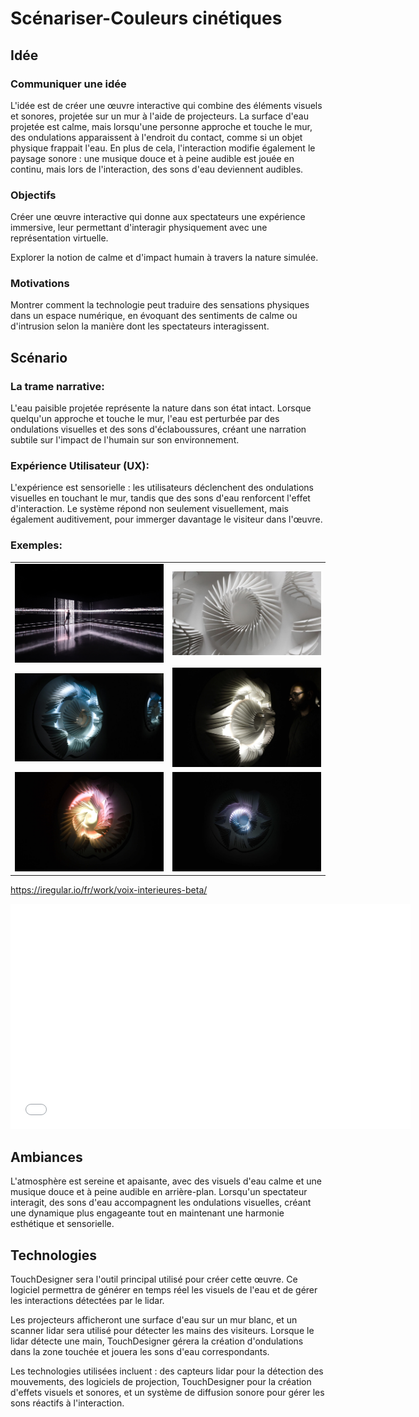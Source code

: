 # Scénariser-Couleurs cinétiques

## Idée

### Communiquer une idée
L'idée est de créer une œuvre interactive qui combine des éléments visuels et sonores, projetée sur un mur à l'aide de projecteurs. La surface d'eau projetée est calme, mais lorsqu'une personne approche et touche le mur, des ondulations apparaissent à l'endroit du contact, comme si un objet physique frappait l'eau. En plus de cela, l'interaction modifie également le paysage sonore : une musique douce et à peine audible est jouée en continu, mais lors de l'interaction, des sons d'eau deviennent audibles.

### Objectifs
Créer une œuvre interactive qui donne aux spectateurs une expérience immersive, leur permettant d'interagir physiquement avec une représentation virtuelle.

Explorer la notion de calme et d'impact humain à travers la nature simulée.

### Motivations
Montrer comment la technologie peut traduire des sensations physiques dans un espace numérique, en évoquant des sentiments de calme ou d'intrusion selon la manière dont les spectateurs interagissent.


## Scénario

### La trame narrative:

L'eau paisible projetée représente la nature dans son état intact. Lorsque quelqu'un approche et touche le mur, l'eau est perturbée par des ondulations visuelles et des sons d'éclaboussures, créant une narration subtile sur l'impact de l'humain sur son environnement.

### Expérience Utilisateur (UX):

L'expérience est sensorielle : les utilisateurs déclenchent des ondulations visuelles en touchant le mur, tandis que des sons d'eau renforcent l'effet d'interaction. Le système répond non seulement visuellement, mais également auditivement, pour immerger davantage le visiteur dans l'œuvre.

### Exemples:

<table>
  <tr>
    <td><img src="images for water/1.jpg" alt="Image 1" ></td>
    <td><img src="Images/2.jpg" alt="Image 2" ></td>
  </tr>
    
  <tr>
    <td><img src="Images/3.jpg" alt="Image 3" ></td>
    <td><img src="Images/4.jpg" alt="Image 4" ></td>
  </tr>
    
  <tr>
    <td><img src="Images/5.jpg" alt="Image 5" ></td>
    <td><img src="Images/6.jpg" alt="Image 6" ></td>
  </tr>
</table>

https://iregular.io/fr/work/voix-interieures-beta/

<iframe title="vimeo-player" src="[https://player.vimeo.com/video/535573224?h=816664253b](https://www.youtube.com/watch?v=SbYtIiZdrew)" width="640" height="360" frameborder="0"    allowfullscreen></iframe>


## Ambiances

L'atmosphère est sereine et apaisante, avec des visuels d'eau calme et une musique douce et à peine audible en arrière-plan. Lorsqu'un spectateur interagit, des sons d'eau accompagnent les ondulations visuelles, créant une dynamique plus engageante tout en maintenant une harmonie esthétique et sensorielle.


## Technologies

TouchDesigner sera l'outil principal utilisé pour créer cette œuvre. Ce logiciel permettra de générer en temps réel les visuels de l'eau et de gérer les interactions détectées par le lidar.

Les projecteurs afficheront une surface d'eau sur un mur blanc, et un scanner lidar sera utilisé pour détecter les mains des visiteurs. Lorsque le lidar détecte une main, TouchDesigner gérera la création d'ondulations dans la zone touchée et jouera les sons d'eau correspondants.

Les technologies utilisées incluent : des capteurs lidar pour la détection des mouvements, des logiciels de projection, TouchDesigner pour la création d'effets visuels et sonores, et un système de diffusion sonore pour gérer les sons réactifs à l'interaction.


